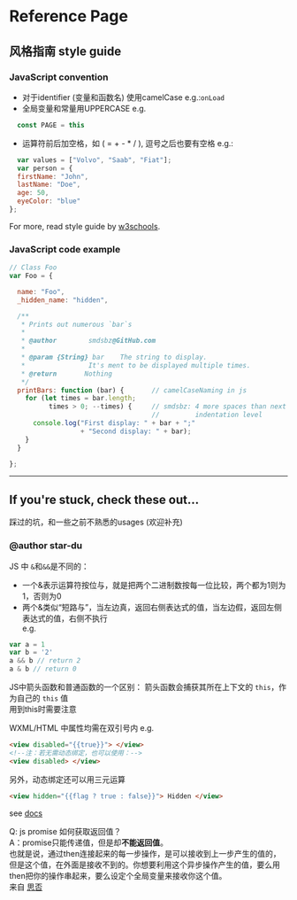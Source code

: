 # Reference Page

## 风格指南 style guide
### JavaScript convention
- 对于identifier (变量和函数名) 使用camelCase e.g.:`onLoad`
- 全局变量和常量用UPPERCASE e.g.
```js
  const PAGE = this
```
- 运算符前后加空格，如 ( = + - * / ), 逗号之后也要有空格 e.g.:
```js
  var values = ["Volvo", "Saab", "Fiat"];
  var person = {
  firstName: "John",
  lastName: "Doe",
  age: 50,
  eyeColor: "blue"
};  
```

For more, read style guide by [w3schools](https://www.w3schools.com/js/js_conventions.asp).

### JavaScript code example
```js
// Class Foo
var Foo = {

  name: "Foo",
  _hidden_name: "hidden",

  /**
   * Prints out numerous `bar`s
   *
   * @author        smdsbz@GitHub.com
   *
   * @param {String} bar    The string to display.
   *                It's ment to be displayed multiple times.
   * @return       Nothing
   */
  printBars: function (bar) {       // camelCaseNaming in js
    for (let times = bar.length;
          times > 0; --times) {     // smdsbz: 4 more spaces than next
                                    //         indentation level
      console.log("First display: " + bar + ";"
                  + "Second display: " + bar);
    }
  }

};
```
----------------------------------------
## If you're stuck, check these out...
踩过的坑，和一些之前不熟悉的usages
(欢迎补充)

### @author star-du 
JS 中 `&`和`&&`是不同的：
- 一个&表示运算符按位与，就是把两个二进制数按每一位比较，两个都为1则为1，否则为0
- 两个&类似“短路与”，当左边真，返回右侧表达式的值，当左边假，返回左侧表达式的值，右侧不执行     
e.g.
```js
var a = 1
var b = '2'
a && b // return 2
a & b // return 0 
```

JS中箭头函数和普通函数的一个区别：
箭头函数会捕获其所在上下文的 `this`，作为自己的 `this` 值       
用到this时需要注意

WXML/HTML 中属性均需在双引号内
e.g.
```html
<view disabled="{{true}}"> </view>
<!--注：若无需动态绑定，也可以使用：-->
<view disabled> </view>
```
另外，动态绑定还可以用三元运算
```html
<view hidden="{{flag ? true : false}}"> Hidden </view>
```
see [docs](https://developers.weixin.qq.com/miniprogram/dev/reference/wxml/data.html)

Q: js promise 如何获取返回值？    
A：promise只能传递值，但是却**不能返回值**。    
也就是说，通过then连接起来的每一步操作，是可以接收到上一步产生的值的，但是这个值，在外面是接收不到的。你想要利用这个异步操作产生的值，要么用then把你的操作串起来，要么设定个全局变量来接收你这个值。    
来自 [思否](https://segmentfault.com/q/1010000007889310)